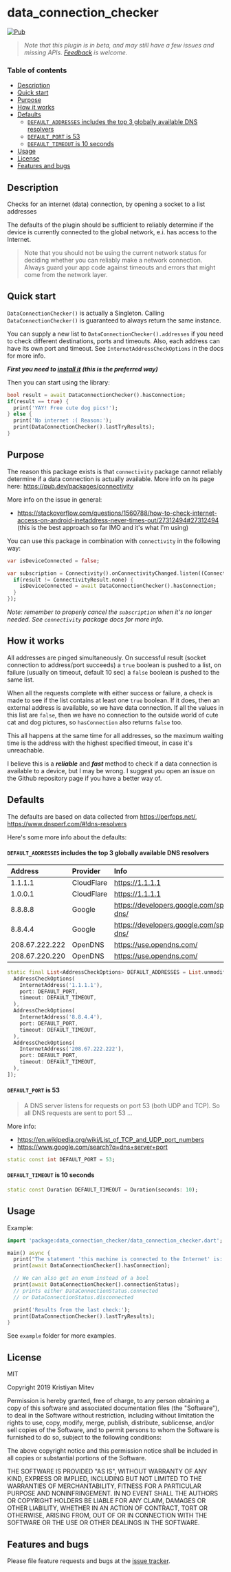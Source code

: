 # data_connection_checker <!-- omit in toc -->

[![Pub](https://img.shields.io/pub/v/data_connection_checker.svg)](https://pub.dev/packages/data_connection_checker)

>*Note that this plugin is in beta, and may still have
a few issues and missing APIs. [Feedback][issues_tracker] is welcome.*

### Table of contents

- [Description](#description)
- [Quick start](#quick-start)
- [Purpose](#purpose)
- [How it works](#how-it-works)
- [Defaults](#defaults)
    - [`DEFAULT_ADDRESSES` includes the top 3 globally available DNS resolvers](#default_addresses-includes-the-top-3-globally-available-dns-resolvers)
    - [`DEFAULT_PORT` is 53](#default_port-is-53)
    - [`DEFAULT_TIMEOUT` is 10 seconds](#default_timeout-is-10-seconds)
- [Usage](#usage)
- [License](#license)
- [Features and bugs](#features-and-bugs)

## Description

Checks for an internet (data) connection, by opening a socket to a list addresses

The defaults of the plugin should be sufficient to reliably determine if
the device is currently connected to the global network, e.i. has access to the Internet.

>Note that you should not be using the current network status for deciding whether you can reliably make a network connection. Always guard your app code against timeouts and errors that might come from the network layer.

## Quick start

`DataConnectionChecker()` is actually a Singleton. Calling `DataConnectionChecker()`
is guaranteed to always return the same instance.

You can supply a new list to `DataConnectionChecker().addresses` if you
need to check different destinations, ports and timeouts.
Also, each address can have its own port and timeout.
See `InternetAddressCheckOptions` in the docs for more info.

***First you need to [install it][install] (this is the preferred way)***

Then you can start using the library:

```dart
bool result = await DataConnectionChecker().hasConnection;
if(result == true) {
  print('YAY! Free cute dog pics!');
} else {
  print('No internet :( Reason:');
  print(DataConnectionChecker().lastTryResults);
}
```

## Purpose

The reason this package exists is that `connectivity` package cannot reliably determine if a data connection is actually available. More info on its page here: <https://pub.dev/packages/connectivity>

More info on the issue in general:

- <https://stackoverflow.com/questions/1560788/how-to-check-internet-access-on-android-inetaddress-never-times-out/27312494#27312494> (this is the best approach so far IMO and it's what I'm using)

You can use this package in combination with `connectivity` in the following way:

```dart
var isDeviceConnected = false;

var subscription = Connectivity().onConnectivityChanged.listen((ConnectivityResult result) async {
  if(result != ConnectivityResult.none) {
    isDeviceConnected = await DataConnectionChecker().hasConnection;
  }
});
```

*Note: remember to properly cancel the `subscription` when it's no longer needed. See `connectivity` package docs for more info.*

## How it works

All addresses are pinged simultaneously. On successful result (socket connection to address/port succeeds) a `true` boolean is pushed to a list, on failure (usually on timeout, default 10 sec) a `false` boolean is pushed to the same list.

When all the requests complete with either success or failure, a check is made to see if the list contains at least one `true` boolean. If it does, then an external address is available, so we have data connection. If all the values in this list are `false`, then we have no connection to the outside world of cute cat and dog pictures, so `hasConnection` also returns `false` too.

This all happens at the same time for all addresses, so the maximum waiting time is the address with the highest specified timeout, in case it's unreachable.

I believe this is a ***reliable*** and ***fast*** method to check if a data connection is available to a device, but I may be wrong. I suggest you open an issue on the Github repository page if you have a better way of.

## Defaults

The defaults are based on data collected from <https://perfops.net/>, <https://www.dnsperf.com/#!dns-resolvers>

Here's some more info about the defaults:

#### `DEFAULT_ADDRESSES` includes the top 3 globally available DNS resolvers

| Address        | Provider   | Info                                              |
| :------------- | :--------- | :------------------------------------------------ |
| 1.1.1.1        | CloudFlare | <https://1.1.1.1>                                 |
| 1.0.0.1        | CloudFlare | <https://1.1.1.1>                                 |
| 8.8.8.8        | Google     | <https://developers.google.com/speed/public-dns/> |
| 8.8.4.4        | Google     | <https://developers.google.com/speed/public-dns/> |
| 208.67.222.222 | OpenDNS    | <https://use.opendns.com/>                        |
| 208.67.220.220 | OpenDNS    | <https://use.opendns.com/>                        |

```dart
static final List<AddressCheckOptions> DEFAULT_ADDRESSES = List.unmodifiable([
  AddressCheckOptions(
    InternetAddress('1.1.1.1'),
    port: DEFAULT_PORT,
    timeout: DEFAULT_TIMEOUT,
  ),
  AddressCheckOptions(
    InternetAddress('8.8.4.4'),
    port: DEFAULT_PORT,
    timeout: DEFAULT_TIMEOUT,
  ),
  AddressCheckOptions(
    InternetAddress('208.67.222.222'),
    port: DEFAULT_PORT,
    timeout: DEFAULT_TIMEOUT,
  ),
]);
```

#### `DEFAULT_PORT` is 53

>A DNS server listens for requests on port 53 (both UDP and TCP). So all DNS requests are sent to port 53 ...

More info:

- <https://en.wikipedia.org/wiki/List_of_TCP_and_UDP_port_numbers>
- <https://www.google.com/search?q=dns+server+port>

```dart
static const int DEFAULT_PORT = 53;
```

#### `DEFAULT_TIMEOUT` is 10 seconds

```dart
static const Duration DEFAULT_TIMEOUT = Duration(seconds: 10);
```

## Usage

Example:

```dart
import 'package:data_connection_checker/data_connection_checker.dart';

main() async {
  print("The statement 'this machine is connected to the Internet' is: ");
  print(await DataConnectionChecker().hasConnection);

  // We can also get an enum instead of a bool
  print(await DataConnectionChecker().connectionStatus);
  // prints either DataConnectionStatus.connected
  // or DataConnectionStatus.disconnected

  print('Results from the last check:');
  print(DataConnectionChecker().lastTryResults);
}
```

See `example` folder for more examples.

## License

MIT

Copyright 2019 Kristiyan Mitev

Permission is hereby granted, free of charge, to any person obtaining a copy of this software and associated documentation files (the "Software"), to deal in the Software without restriction, including without limitation the rights to use, copy, modify, merge, publish, distribute, sublicense, and/or sell copies of the Software, and to permit persons to whom the Software is furnished to do so, subject to the following conditions:

The above copyright notice and this permission notice shall be included in all copies or substantial portions of the Software.

THE SOFTWARE IS PROVIDED "AS IS", WITHOUT WARRANTY OF ANY KIND, EXPRESS OR IMPLIED, INCLUDING BUT NOT LIMITED TO THE WARRANTIES OF MERCHANTABILITY, FITNESS FOR A PARTICULAR PURPOSE AND NONINFRINGEMENT. IN NO EVENT SHALL THE AUTHORS OR COPYRIGHT HOLDERS BE LIABLE FOR ANY CLAIM, DAMAGES OR OTHER LIABILITY, WHETHER IN AN ACTION OF CONTRACT, TORT OR OTHERWISE, ARISING FROM, OUT OF OR IN CONNECTION WITH THE SOFTWARE OR THE USE OR OTHER DEALINGS IN THE SOFTWARE.

## Features and bugs

Please file feature requests and bugs at the [issue tracker][issues_tracker].

[issues_tracker]: https://github.com/komapeb/data_connection_checker/issues
[pull_requests]: https://github.com/komapeb/data_connection_checker/pulls
[install]: https://pub.dev/packages/data_connection_checker#-installing-tab-

